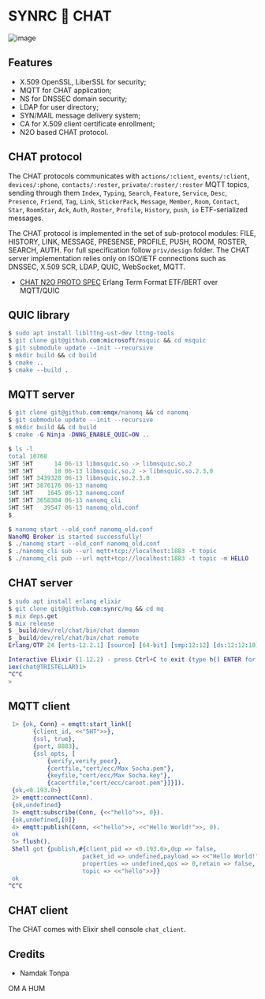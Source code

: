 SYNRC 💬 CHAT
=============

![image](https://github.com/erpuno/chat/assets/144776/b7e0b60b-4b61-4ff6-a8c9-e27f2e4c4e7c)

Features
--------

* X.509 OpenSSL, LiberSSL for security;
* MQTT for CHAT application;
* NS for DNSSEC domain security;
* LDAP for user directory;
* SYN/MAIL message delivery system;
* CA for X.509 client certificate enrollment;
* N2O based CHAT protocol.

CHAT protocol
-------------

The CHAT protocols communicates with `actions/:client`, `events/:client`, `devices/:phone`,
`contacts/:roster`, `private/:roster/:roster` MQTT topics, sending through them
`Index`, `Typing`, `Search`, `Feature`, `Service`, `Desc`, `Presence`,
`Friend`, `Tag`,  `Link`, `StickerPack`, `Message`, `Member`, `Room`, `Contact`,
`Star`, `RoomStar`, `Ack`, `Auth`, `Roster`, `Profile`, `History`, `push`, `io`
ETF-serialized messages.

The CHAT protocol is implemented in the set of sub-protocol modules:
FILE, HISTORY, LINK, MESSAGE, PRESENSE, PROFILE, PUSH, ROOM, ROSTER,
SEARCH, AUTH. For full specification follow `priv/design` folder.
The CHAT server implementation relies only on ISO/IETF connections
such as DNSSEC, X.509 SCR, LDAP, QUIC, WebSocket, MQTT.

* [CHAT N2O PROTO SPEC](priv/proto) Erlang Term Format ETF/BERT over MQTT/QUIC

QUIC library
------------

```erlang
$ sudo apt install liblttng-ust-dev lttng-tools
$ git clone git@github.com:microsoft/msquic && cd msquic
$ git submodule update --init --recursive
$ mkdir build && cd build
$ cmake ..
$ cmake --build .

```

MQTT server
-----------

```erlang
$ git clone git@github.com:emqx/nanomq && cd nanomq 
$ git submodule update --init --recursive
$ mkdir build && cd build
$ cmake -G Ninja -DNNG_ENABLE_QUIC=ON ..
```

```erlang
$ ls -l
total 10768
5HT 5HT      14 06-13 libmsquic.so -> libmsquic.so.2
5HT 5HT      18 06-13 libmsquic.so.2 -> libmsquic.so.2.3.0
5HT 5HT 3439328 06-13 libmsquic.so.2.3.0
5HT 5HT 3876176 06-13 nanomq
5HT 5HT    1645 06-13 nanomq.conf
5HT 5HT 3658304 06-13 nanomq_cli
5HT 5HT   39547 06-13 nanomq_old.conf
$ 
```

```erlang
$ nanomq start --old_conf nanomq_old.conf
NanoMQ Broker is started successfully!
$ ./nanomq start --old_conf nanomq_old.conf
$ ./nanomq_cli sub --url mqtt+tcp://localhost:1883 -t topic
$ ./nanomq_cli pub --url mqtt+tcp://localhost:1883 -t topic -m HELLO
```

CHAT server
-----------

```erlang
$ sudo apt install erlang elixir
$ git clone git@github.com:synrc/mq && cd mq
$ mix deps.get
$ mix release
$ _build/dev/rel/chat/bin/chat daemon
$ _build/dev/rel/chat/bin/chat remote
Erlang/OTP 24 [erts-12.2.1] [source] [64-bit] [smp:12:12] [ds:12:12:10] [async-threads:1] [jit]

Interactive Elixir (1.12.2) - press Ctrl+C to exit (type h() ENTER for help)
iex(chat@TRISTELLAR)1>
^C^C
>
```

MQTT client
-----------

```erlang
 1> {ok, Conn} = emqtt:start_link([
       {client_id, <<"5HT">>},
       {ssl, true},
       {port, 8883},
       {ssl_opts, [
           {verify,verify_peer},
           {certfile,"cert/ecc/Max Socha.pem"},
           {keyfile,"cert/ecc/Max Socha.key"},
           {cacertfile,"cert/ecc/caroot.pem"}]}]).
 {ok,<0.193.0>}
 2> emqtt:connect(Conn).
 {ok,undefined}
 3> emqtt:subscribe(Conn, {<<"hello">>, 0}).
 {ok,undefined,[0]}
 4> emqtt:publish(Conn, <<"hello">>, <<"Hello World!">>, 0).
 ok
 5> flush().
 Shell got {publish,#{client_pid => <0.193.0>,dup => false,
                     packet_id => undefined,payload => <<"Hello World!">>,
                     properties => undefined,qos => 0,retain => false,
                     topic => <<"hello">>}}
 ok
^C^C
```

CHAT client
-----------

The CHAT comes with Elixir shell console `chat_client`.

Credits
-------

* Namdak Tonpa

OM A HUM
